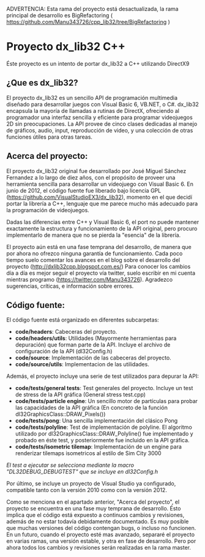 ADVERTENCIA: Esta rama del proyecto está desactualizada, la rama principal de desarrollo es BigRefactoring
( https://github.com/Manu343726/cpp_lib32/tree/BigRefactoring )

Proyecto dx_lib32 C++ 
=====================

Éste proyecto es un intento de portar dx_lib32 a C++ utilizando DirectX9

¿Que es dx_lib32?
-----------------

El proyecto dx_lib32 es un sencillo API de programación multimedia diseñado para desarrollar juegos con Visual Basic 6, VB.NET, o C#.
dx_lib32 encapsula la mayoría de llamadas a rutinas de DirectX, ofreciendo al programador una interfaz sencilla y eficiente para 
programar videojuegos 2D sin preocupaciones. La API provee de cinco clases dedicadas al manejo de gráficos, audio, input, 
reproducción de video, y una colección de otras funciones útiles para otras tareas.

Acerca del proyecto:
--------------------

El proyecto dx_lib32 original fue desarrollado por José Miguel Sánchez Fernandez a lo largo de diez años, con el propósito
de proveer una herramienta sencilla para desarrollar un videojuego con Visual Basic 6. En junio de 2012, el código fuente 
fue liberado bajo licencia GPL (https://github.com/VisualStudioEX3/dx_lib32), momento en el que decidí portar la librería a C++, lenguaje que me parece mucho más adecuado 
para la programación de videojuegos.

Dadas las diferencias entre C++ y Visual Basic 6, el port no puede mantener exactamente la estructura y funcionamiento de la
API original, pero procuro implementarlo de manera que no se pierda la "esencia" de la librería. 

El proyecto aún está en una fase temprana del desarrollo, de manera que por ahora no ofrezco ninguna garantía de funcionamiento.
Cada poco tiempo suelo comentar los avances en el blog sobre el desarrollo del proyecto (http://dxlib32cpp.blogspot.com.es/)
Para conocer los cambios día a día es mejor seguir el proyecto vía twitter, suelo escribir en mi cuenta mientras programo 
(https://twitter.com/Manu343726). Agradezco sugerencias, críticas, e información sobre errores.

Código fuente:
--------------

El código fuente está organizado en diferentes subcarpetas:
 - **code/headers**: Cabeceras del proyecto. 
 - **code/headers/utils**: Utilidades (Mayormente herramientas para depuración) que forman parte de la API. Incluye el archivo de configuración de la API (dl32Config.h)
 - **code/source**: Implementación de las cabeceras del proyecto.
 - **code/source/utils**: Implementacion de las utilidades.
 
Además, el proyecto incluye una serie de test utilizados para depurar la API:
 - **code/tests/general tests**: Test generales del proyecto. Incluye un test de stress de la API gráfica (General stress test.cpp)
 - **code/tests/particle engine**: Un sencillo motor de partículas para probar las capacidades de la API gráfica (En concreto de la función dl32GraphicsClass::DRAW_Pixels())
 - **code/tests/pong**: Una sencilla implementación del clásico Pong
 - **code/tests/polyline**: Test de implementación de polyline. El algoritmo utilizado           por dl32GraphicsClass::DRAW_Polyline() fue implementado y probado  en éste test,
   y posteriormente fue incluido en la API gráfica.
 - **code/tests/isometric tilemap**: Implementación de un engine para renderizar tilemaps isometricos al estilo de Sim City 3000

*El test a ejecutar se selecciona mediante la macro "DL32DEBUG_DEBUGTEST" que se incluye en dl32Config.h*
 
Por último, se incluye un proyecto de Visual Studio ya configurado, compatible tanto con la versión 2010 como con la versión 2012.
 
Como se menciona en el apartado anterior, "Acerca del proyecto", el proyecto se encuentra en una fase muy temprana de desarrollo. Ésto implica que el código está expuesto
a continuos cambios y revisiones, además de no estar todavía debidamente documentado. Es muy posible que muchas versiones del código contengan bugs, o incluso no funcionen.
En un futuro, cuando el proyecto esté mas avanzado, separaré el proyecto en varias ramas, una versión estable, y otra en fase de desarrollo. Pero por ahora todos los cambios
y revisiones serán realizadas en la rama master. 
 
 
 
 
 
 
